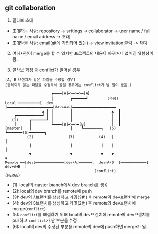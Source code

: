 ## git collaboration

1. 콜라보 초대

- 초대하는 사람: repository -> settings -> collaborator -> user name / full name / email address -> 초대
- 초대받을 사람: email(git에 가입되어 있는) -> view invitation 클릭 -> 참여 

2. 여러사람이 merge를 할 수 있지만 프로젝트의 내용이 바뀌거나 없어질 위험성이 큼.

3. 콜라보 과정 중 conflict가 일어날 경우
```
[A, B 브랜치가 같은 파일을 수정할 경우]
(중복되지 않는 파일을 수정해서 올릴 경우에는 conflict가 날 일이 없음.)

                     ┏━━━━[A]━>━>━>━[A]   
                     ┃        ┏━━━━━━┛         (수정)  
Local ━━━━━━━━━━[  dev  ]━━━━━━━━━━━━━━━━━━━━━[dev+A+B]━━━━━━━━━━━━━━━━━━━━ 
                 ▲ ┃ ┃        ┃                  ▲  ┃
    ┏━━━━━━━━━━━━┛ ┃ ┃        ┃                  ┃  ┃  
   (1)     ┏━━━━━━━┛ ┃        ┃                  ┃  ┃
    ┃      ┃         ┗━━━━[B]━>━>━[B]            ┃  ┃
[master]   ┃                  ┃    ┗━━━━━━━━┓   (5) ┗━━━━━━━(6)━━━━━━━┓
          (2)                (3)           (4)   ┃                    ┃          
           ┃                  ┃             ┃    ┃                    ┃  
           ▼                  ▼             ▼    ▼                    ▼      
Remote ━━[dev]━━━━━━━━━━━━━[dev+A]━━━━━━[  dev+A+B  ]━━━━━━━━━━━━[  dev+A+B  ]
                                         (conflict)                 (MERGE)
```
- (1): local의 master branch에서 dev branch를 생성
- (2): local의 dev branch를 remote에 push
- (3): dev의 A브랜치를 생성하고 커밋(3번) 후 remote의 dev브랜치에 merge
- (4): dev의 B브랜치를 생성하고 커밋(2번) 후 remote의 dev브랜치에 merge(`conflict`)
- (5): `conflict`를 해결하기 위해 local의 dev브랜치에 remote의 dev브랜치를 pull하고 `conflict`가 난 부분을 수정
- (6): local의 dev의 수정된 부분을 remote의 dev에 push하면 merge가 됨.